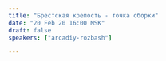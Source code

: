 ```yaml
---
title: "Брестская крепость - точка сборки"
date: "20 Feb 20 16:00 MSK"
draft: false
speakers: ["arcadiy-rozbash"]

---
```


